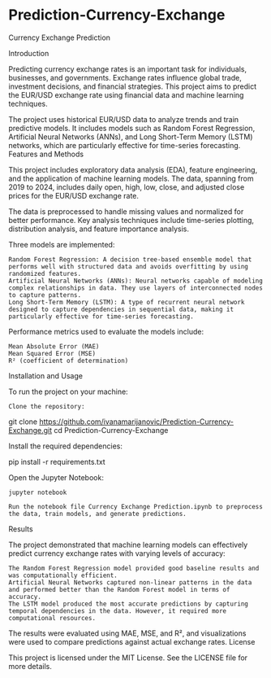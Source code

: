 # Prediction-Currency-Exchange

Currency Exchange Prediction

Introduction

Predicting currency exchange rates is an important task for individuals, businesses, and governments. Exchange rates influence global trade, investment decisions, and financial strategies. This project aims to predict the EUR/USD exchange rate using financial data and machine learning techniques.

The project uses historical EUR/USD data to analyze trends and train predictive models. It includes models such as Random Forest Regression, Artificial Neural Networks (ANNs), and Long Short-Term Memory (LSTM) networks, which are particularly effective for time-series forecasting.
Features and Methods

This project includes exploratory data analysis (EDA), feature engineering, and the application of machine learning models. The data, spanning from 2019 to 2024, includes daily open, high, low, close, and adjusted close prices for the EUR/USD exchange rate.

The data is preprocessed to handle missing values and normalized for better performance. Key analysis techniques include time-series plotting, distribution analysis, and feature importance analysis.

Three models are implemented:

    Random Forest Regression: A decision tree-based ensemble model that performs well with structured data and avoids overfitting by using randomized features.
    Artificial Neural Networks (ANNs): Neural networks capable of modeling complex relationships in data. They use layers of interconnected nodes to capture patterns.
    Long Short-Term Memory (LSTM): A type of recurrent neural network designed to capture dependencies in sequential data, making it particularly effective for time-series forecasting.

Performance metrics used to evaluate the models include:

    Mean Absolute Error (MAE)
    Mean Squared Error (MSE)
    R² (coefficient of determination)

Installation and Usage

To run the project on your machine:

    Clone the repository:

git clone https://github.com/ivanamarijanovic/Prediction-Currency-Exchange.git
cd Prediction-Currency-Exchange

Install the required dependencies:

pip install -r requirements.txt

Open the Jupyter Notebook:

    jupyter notebook

    Run the notebook file Currency Exchange Prediction.ipynb to preprocess the data, train models, and generate predictions.

Results

The project demonstrated that machine learning models can effectively predict currency exchange rates with varying levels of accuracy:

    The Random Forest Regression model provided good baseline results and was computationally efficient.
    Artificial Neural Networks captured non-linear patterns in the data and performed better than the Random Forest model in terms of accuracy.
    The LSTM model produced the most accurate predictions by capturing temporal dependencies in the data. However, it required more computational resources.

The results were evaluated using MAE, MSE, and R², and visualizations were used to compare predictions against actual exchange rates.
License

This project is licensed under the MIT License. See the LICENSE file for more details.
